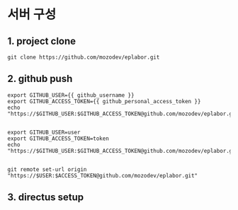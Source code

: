 # 서버 구성

## 1. project clone

```
git clone https://github.com/mozodev/eplabor.git
```

## 2. github push

```
export GITHUB_USER={{ github_username }}
export GITHUB_ACCESS_TOKEN={{ github_personal_access_token }}
echo "https://$GITHUB_USER:$GITHUB_ACCESS_TOKEN@github.com/mozodev/eplabor.git"


export GITHUB_USER=user
export GITHUB_ACCESS_TOKEN=token
echo "https://$GITHUB_USER:$GITHUB_ACCESS_TOKEN@github.com/mozodev/eplabor.git"


git remote set-url origin "https://$USER:$ACCESS_TOKEN@github.com/mozodev/eplabor.git"
```

## 3. directus setup

```

```
